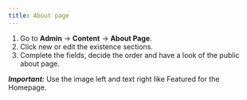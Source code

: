 ```yaml
---
title: About page
---
```


1. Go to **Admin** -> **Content** -> **About Page**.
2. Click new or edit the existence sections.
3. Complete the fields, decide the order and have a look of the public about page.

_**Important:**_ Use the image left and text right like Featured for the Homepage.